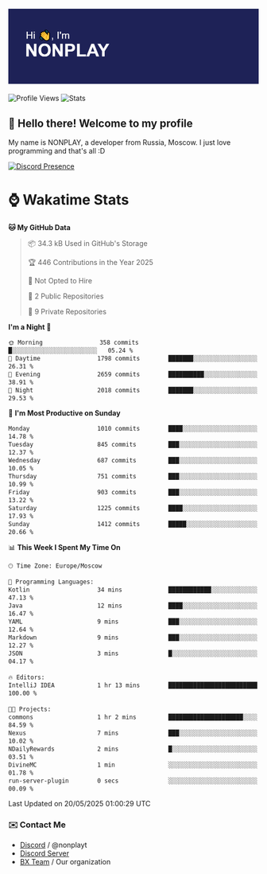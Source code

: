 ![Discord Presence](./header.png)
<br></br>
![Profile Views](https://komarev.com/ghpvc/?username=NONPLAYT&color=blue&style=for-the-badge)
![Stats](https://img.shields.io/badge/0%25-OPTIMIZED-orange?style=for-the-badge)


## :wave: Hello there! Welcome to my profile

My name is NONPLAY, a developer from Russia, Moscow. I just love programming and that's all :D

[![Discord Presence](https://lanyard.cnrad.dev/api/597087584090587177?showDisplayName=true)](https://discord.com/users/597087584090587177) 

# ⌚ Wakatime Stats

<!--START_SECTION:waka-->
**🐱 My GitHub Data** 

> 📦 34.3 kB Used in GitHub's Storage 
 > 
> 🏆 446 Contributions in the Year 2025
 > 
> 🚫 Not Opted to Hire
 > 
> 📜 2 Public Repositories 
 > 
> 🔑 9 Private Repositories 
 > 
**I'm a Night 🦉** 

```text
🌞 Morning                358 commits         █░░░░░░░░░░░░░░░░░░░░░░░░   05.24 % 
🌆 Daytime                1798 commits        ███████░░░░░░░░░░░░░░░░░░   26.31 % 
🌃 Evening                2659 commits        ██████████░░░░░░░░░░░░░░░   38.91 % 
🌙 Night                  2018 commits        ███████░░░░░░░░░░░░░░░░░░   29.53 % 
```
📅 **I'm Most Productive on Sunday** 

```text
Monday                   1010 commits        ████░░░░░░░░░░░░░░░░░░░░░   14.78 % 
Tuesday                  845 commits         ███░░░░░░░░░░░░░░░░░░░░░░   12.37 % 
Wednesday                687 commits         ███░░░░░░░░░░░░░░░░░░░░░░   10.05 % 
Thursday                 751 commits         ███░░░░░░░░░░░░░░░░░░░░░░   10.99 % 
Friday                   903 commits         ███░░░░░░░░░░░░░░░░░░░░░░   13.22 % 
Saturday                 1225 commits        ████░░░░░░░░░░░░░░░░░░░░░   17.93 % 
Sunday                   1412 commits        █████░░░░░░░░░░░░░░░░░░░░   20.66 % 
```


📊 **This Week I Spent My Time On** 

```text
🕑︎ Time Zone: Europe/Moscow

💬 Programming Languages: 
Kotlin                   34 mins             ████████████░░░░░░░░░░░░░   47.13 % 
Java                     12 mins             ████░░░░░░░░░░░░░░░░░░░░░   16.47 % 
YAML                     9 mins              ███░░░░░░░░░░░░░░░░░░░░░░   12.64 % 
Markdown                 9 mins              ███░░░░░░░░░░░░░░░░░░░░░░   12.27 % 
JSON                     3 mins              █░░░░░░░░░░░░░░░░░░░░░░░░   04.17 % 

🔥 Editors: 
IntelliJ IDEA            1 hr 13 mins        █████████████████████████   100.00 % 

🐱‍💻 Projects: 
commons                  1 hr 2 mins         █████████████████████░░░░   84.59 % 
Nexus                    7 mins              ███░░░░░░░░░░░░░░░░░░░░░░   10.02 % 
NDailyRewards            2 mins              █░░░░░░░░░░░░░░░░░░░░░░░░   03.51 % 
DivineMC                 1 min               ░░░░░░░░░░░░░░░░░░░░░░░░░   01.78 % 
run-server-plugin        0 secs              ░░░░░░░░░░░░░░░░░░░░░░░░░   00.09 % 
```


 Last Updated on 20/05/2025 01:00:29 UTC
<!--END_SECTION:waka-->

### ✉️ Contact Me

- [Discord](https://discord.com/users/597087584090587177) / @nonplayt
- [Discord Server](https://discord.gg/qNyybSSPm5)
- [BX Team](https://github.com/BX-Team) / Our organization
